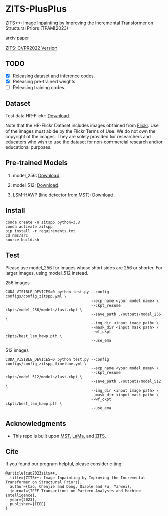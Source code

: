 # ZITS-PlusPlus
ZITS++: Image Inpainting by Improving the Incremental Transformer on Structural Priors (TPAMI2023)

[arxiv paper](https://arxiv.org/abs/2210.05950)

[ZITS: CVPR2022 Version](https://github.com/DQiaole/ZITS_inpainting)

## TODO

- [x] Releasing dataset and inference codes.
- [x] Releasing pre-trained weights.
- [ ] Releasing training codes.

## Dataset

Test data HR-Flickr: [Download](https://1drv.ms/u/s!AqmYPmoRZryegRz79ueT2gVqWR4T?e=LTZMZM).

Note that the HR-Flickr Dataset includes images obtained from [Flickr](https://www.flickr.com/). Use of the images must abide by the Flickr Terms of Use. 
We do not own the copyright of the images. 
They are solely provided for researchers and educators who wish to use the dataset for non-commercial research and/or educational purposes.

## Pre-trained Models

1. model_256: [Download](https://1drv.ms/u/s!AqmYPmoRZryegR1XjcmbjLV2OTk1?e=ToOT2d).

2. model_512: [Download](https://1drv.ms/u/s!AqmYPmoRZryegR9OPEgqq7LvgqJR?e=4Erzvr).

3. LSM-HAWP (line detector from MST): [Download](https://drive.google.com/drive/folders/1yg4Nc20D34sON0Ni_IOezjJCFHXKGWUW).

## Install

```
conda create -n zitspp python=3.8
conda activate zitspp
pip install -r requirements.txt
cd nms/src
source build.sh
```

## Test

Please use model_256 for images whose short sides are 256 or shorter. For larger images, using model_512 instead.

256 images
```
CUDA_VISIBLE_DEVICES=0 python test.py --config configs/config_zitspp.yml \
                                      --exp_name <your model name> \
                                      --ckpt_resume ckpts/model_256/models/last.ckpt \
                                      --save_path ./outputs/model_256 \
                                      --img_dir <input image path> \
                                      --mask_dir <input mask path> \
                                      --wf_ckpt ckpts/best_lsm_hawp.pth \
                                      --use_ema
```

512 images
```
CUDA_VISIBLE_DEVICES=0 python test.py --config configs/config_zitspp_finetune.yml \
                                      --exp_name <your model name> \
                                      --ckpt_resume ckpts/model_512/models/last.ckpt \
                                      --save_path ./outputs/model_512 \
                                      --img_dir <input image path> \
                                      --mask_dir <input mask path> \
                                      --wf_ckpt ckpts/best_lsm_hawp.pth \
                                      --use_ema 
```

## Acknowledgments

* This repo is built upon [MST](https://github.com/ewrfcas/MST_inpainting), [LaMa](https://github.com/saic-mdal/lama), and [ZITS](https://github.com/DQiaole/ZITS_inpainting).

## Cite

If you found our program helpful, please consider citing:

```
@article{cao2023zits++,
  title={ZITS++: Image Inpainting by Improving the Incremental Transformer on Structural Priors},
  author={Cao, Chenjie and Dong, Qiaole and Fu, Yanwei},
  journal={IEEE Transactions on Pattern Analysis and Machine Intelligence},
  year={2023},
  publisher={IEEE}
}
```



